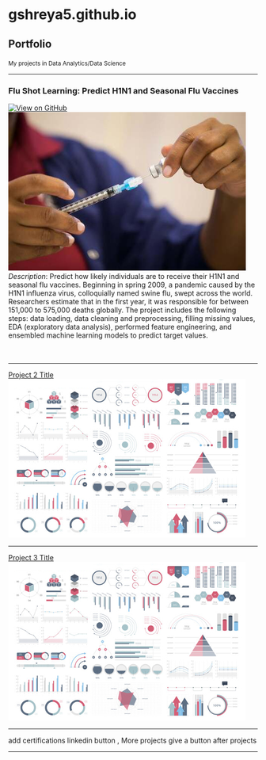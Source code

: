 # gshreya5.github.io

## Portfolio
<small> My projects in Data Analytics/Data Science </small>

---

### Flu Shot Learning: Predict H1N1 and Seasonal Flu Vaccines

<a href="https://github.com/gshreya5/colab/blob/main/Flu_shot_eda.ipynb"><img src="https://img.shields.io/badge/GitHub-View_on_GitHub-blue?logo=GitHub" alt="View on GitHub"></a>
<br>
<img src="images/p1.jpg?raw=true"/>
<br>
*Description*: Predict how likely individuals are to receive their H1N1 and seasonal flu vaccines. Beginning in spring 2009, a pandemic caused by the H1N1 influenza virus, colloquially named swine flu, swept across the world. Researchers estimate that in the first year, it was responsible for between 151,000 to 575,000 deaths globally. The project includes the following steps: data loading, data cleaning and preprocessing, filling missing values, EDA (exploratory data analysis), performed feature engineering, and ensembled machine learning models to predict target values.<br>
<br><br>

---
[Project 2 Title](/pdf/sample_presentation.pdf)
<img src="images/dummy_thumbnail.jpg?raw=true"/>

---
[Project 3 Title](http://example.com/)
<img src="images/dummy_thumbnail.jpg?raw=true"/>

---

add
  certifications linkedin button , More projects give a button after projects


---


